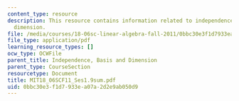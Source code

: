 ```yaml
---
content_type: resource
description: This resource contains information related to independence, basis, and
  dimension.
file: /media/courses/18-06sc-linear-algebra-fall-2011/0bbc30e3f1d7933ea07a2d2e9ab050d9_MIT18_06SCF11_Ses1.9sum.pdf
file_type: application/pdf
learning_resource_types: []
ocw_type: OCWFile
parent_title: Independence, Basis and Dimension
parent_type: CourseSection
resourcetype: Document
title: MIT18_06SCF11_Ses1.9sum.pdf
uid: 0bbc30e3-f1d7-933e-a07a-2d2e9ab050d9
---
```

